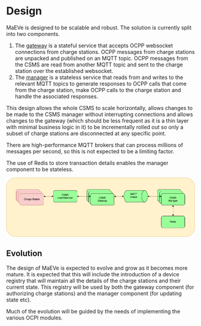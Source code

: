 # Design

MaEVe is designed to be scalable and robust. The solution is currently split into two
components.

1. The [gateway](gateway.md) is a stateful service that accepts OCPP websocket connections from charge stations.
   OCPP messages from charge stations are unpacked and published on an MQTT topic. OCPP messages from the
   CSMS are read from another MQTT topic and sent to the charge station over the established websocket.
2. The [manager](manager.md) is a stateless service that reads from and writes to the relevant MQTT topics to
   generate responses to OCPP calls that come from the charge station, make OCPP calls to the charge station and handle the
   associated responses.

This design allows the whole CSMS to scale horizontally, allows changes to be made to the CSMS manager without
interrupting connections and allows changes to the gateway (which should be less frequent as it is a
thin layer with minimal business logic in it) to be incrementally rolled out so only a subset of charge stations
are disconnected at any specific point.

There are high-performance MQTT brokers that can process millions of messages per second, so this is not
expected to be a limiting factor.

The use of Redis to store transaction details enables the manager component to be stateless.

![Diagram showing how multiple charge stations can connect to multiple instances of the CSMS gateway via a load balancer and on to multiple instances of the CSMS manager via an MQTT broker](assets/scaling.png)

## Evolution

The design of MaEVe is expected to evolve and grow as it becomes more mature. It is expected that this will include
the introduction of a device registry that will maintain all the details of the charge stations and their current state.
This registry will be used by both the gateway component (for authorizing charge stations) and the manager component
(for updating state etc).

Much of the evolution will be guided by the needs of implementing the various OCPI modules. 
